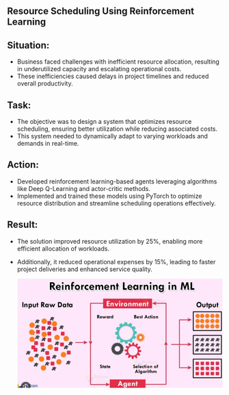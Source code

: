 ## Resource Scheduling Using Reinforcement Learning

## Situation:

- Business faced challenges with inefficient resource allocation, resulting in underutilized capacity and escalating operational costs.
- These inefficiencies caused delays in project timelines and reduced overall productivity.

## Task:

- The objective was to design a system that optimizes resource scheduling, ensuring better utilization while reducing associated costs.  
- This system needed to dynamically adapt to varying workloads and demands in real-time.



## Action:

- Developed reinforcement learning-based agents leveraging algorithms like Deep Q-Learning and actor-critic methods. 
-   Implemented and trained these models using PyTorch to optimize resource distribution and streamline scheduling operations effectively.

## Result:
-  The solution improved resource utilization by 25%, enabling more efficient allocation of workloads. 
- Additionally, it reduced operational expenses by 15%, leading to faster project deliveries and enhanced service quality.

  ![image alt](https://github.com/ashishsinha2005/LLM_Models/blob/main/165.Reinforcement_Learning/proj_37.jpg)
